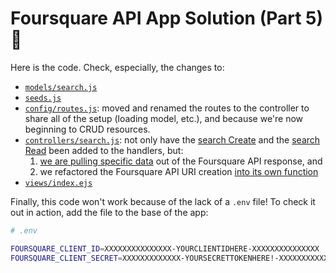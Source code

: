 # Foursquare API App Solution (Part 5) :tada:

Here is the code. Check, especially, the changes to:

- [`models/search.js`](models/search.js)
- [`seeds.js`](seeds.js)
- [`config/routes.js`](config/routes.js): moved and renamed the routes
  to the controller to share all of the setup (loading model, etc.), and
  because we're now beginning to CRUD resources.
- [`controllers/search.js`](controllers/search.js): not only have the
  [search Create](controllers/search.js#L36-L54) and the 
  [search Read](controllers/search.js#L61-L64) been added to the handlers,
  but:
  1.  [we are pulling specific data](controllers/search.js#L28-L34)
      out of the Foursquare API response, and
  2.  we refactored the Foursquare API URI creation
      [into its own function](controllers/search.js#L70-L81)
- [`views/index.ejs`](views/index.ejs)

Finally, this code won't work because of the lack of a `.env`
file! To check it out in action, add the file to the base of the app:

```bash
# .env

FOURSQUARE_CLIENT_ID=XXXXXXXXXXXXXXX-YOURCLIENTIDHERE-XXXXXXXXXXXXXXX
FOURSQUARE_CLIENT_SECRET=XXXXXXXXXXXXX-YOURSECRETTOKENHERE!-XXXXXXXXXXXXX

```

